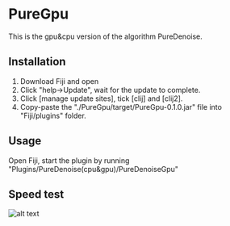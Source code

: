 # PureGpu

This is the gpu&cpu version of the algorithm PureDenoise.

## Installation

1. Download Fiji and open
2. Click "help->Update", wait for the update to complete.
3. Click [manage update sites], tick [clij] and [clij2].
4. Copy-paste the "./PureGpu/target/PureGpu-0.1.0.jar" file into  "Fiji/plugins" folder.

## Usage

Open Fiji, start the plugin by running "Plugins/PureDenoise(cpu&gpu)/PureDenoiseGpu"

## Speed test

![alt text](https://github.com/ZikaiSun/PureGpu/blob/main/comp.png?raw=true)
